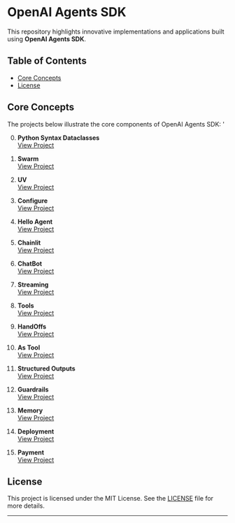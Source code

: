 # OpenAI Agents SDK  

This repository highlights innovative implementations and applications built using **OpenAI Agents SDK**.  

## Table of Contents  

- [Core Concepts](#core-concepts)  
- [License](#license)  

## Core Concepts  

The projects below illustrate the core components of OpenAI Agents SDK:  '

0. **Python Syntax Dataclasses**  
   [View Project](https://github.com/EngineerAbdulQadir/OpenAI-Agents-SDK/tree/main/Gauge/00%20-%20Pyhton%20Syntax%20Dataclasses) 

1. **Swarm**  
   [View Project](https://github.com/EngineerAbdulQadir/OpenAI-Agents-SDK/tree/main/Gauge/01%20-%20Swarm) 

2. **UV**  
   [View Project](https://github.com/EngineerAbdulQadir/OpenAI-Agents-SDK/tree/main/Gauge/02%20-%20UV/uv-helloworld) 

3. **Configure**  
   [View Project](https://github.com/EngineerAbdulQadir/OpenAI-Agents-SDK/tree/main/Gauge/03%20-%20Configure) 

4. **Hello Agent**  
   [View Project](https://github.com/EngineerAbdulQadir/OpenAI-Agents-SDK/tree/main/Gauge/04%20-%20Hello%20Agent) 

5. **Chainlit**  
   [View Project](https://github.com/EngineerAbdulQadir/OpenAI-Agents-SDK/tree/main/Gauge/05%20-%20Chainlit/chainlit) 

6. **ChatBot**  
   [View Project]() 

7. **Streaming**  
   [View Project]()  

8. **Tools**  
   [View Project]()

9. **HandOffs**  
   [View Project]()  

10. **As Tool**  
   [View Project]() 

11. **Structured Outputs**  
   [View Project]() 

12. **Guardrails**  
   [View Project]() 

13. **Memory**  
   [View Project]() 

14. **Deployment**  
   [View Project]() 

15. **Payment**  
   [View Project]() 

## License  

This project is licensed under the MIT License. See the [LICENSE](LICENSE) file for more details.  

---